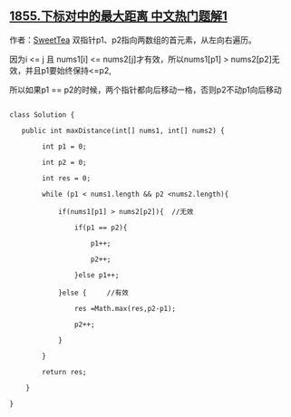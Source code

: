 ## [1855.下标对中的最大距离 中文热门题解1](https://leetcode.cn/problems/maximum-distance-between-a-pair-of-values/solutions/100000/java-jing-dian-shuang-zhi-zhen-by-sweett-z06l)

作者：[SweetTea](https://leetcode.cn/u/SweetTea)
双指针p1、p2指向两数组的首元素，从左向右遍历。
因为i <= j 且 nums1[i] <= nums2[j]才有效，所以nums1[p1] > nums2[p2]无效，并且p1要始终保持<=p2,
所以如果p1 == p2的时候，两个指针都向后移动一格，否则p2不动p1向后移动
```
class Solution {
   public int maxDistance(int[] nums1, int[] nums2) {
        int p1 = 0;
        int p2 = 0;
        int res = 0;
        while (p1 < nums1.length && p2 <nums2.length){
            if(nums1[p1] > nums2[p2]){  //无效
                if(p1 == p2){
                    p1++;
                    p2++;
                }else p1++;
            }else {     //有效
                res =Math.max(res,p2-p1);
                p2++;
            }
        }
        return res;
    }
}
```
